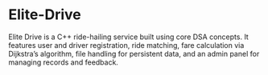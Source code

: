 # Elite-Drive
Elite Drive is a C++ ride-hailing service built using core DSA concepts. It features user and driver registration, ride matching, fare calculation via Dijkstra’s algorithm, file handling for persistent data, and an admin panel for managing records and feedback.
